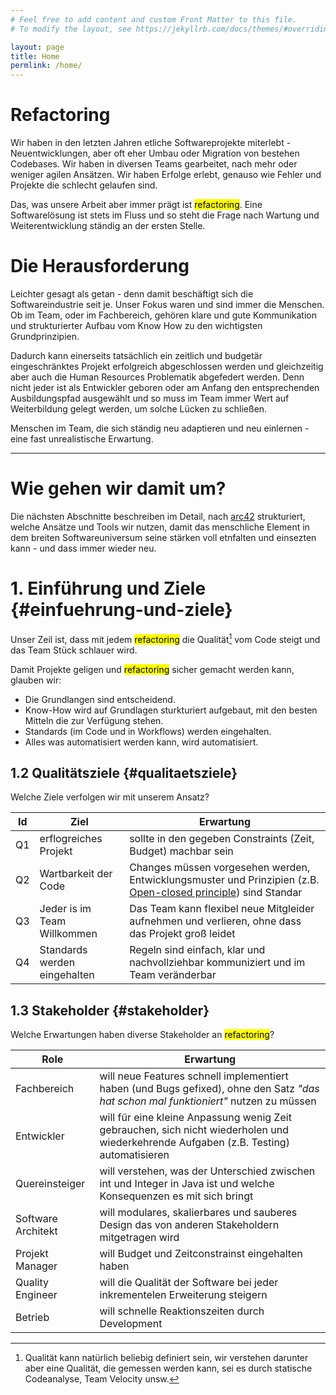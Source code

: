 ```yaml
---
# Feel free to add content and custom Front Matter to this file.
# To modify the layout, see https://jekyllrb.com/docs/themes/#overriding-theme-defaults

layout: page
title: Home
permlink: /home/
---
```


# Refactoring

Wir haben in den letzten Jahren etliche Softwareprojekte miterlebt - Neuentwicklungen, aber oft eher Umbau oder Migration von bestehen Codebases. 
Wir haben in diversen Teams gearbeitet, nach mehr oder weniger agilen Ansätzen. 
Wir haben Erfolge erlebt, genauso wie Fehler und Projekte die schlecht gelaufen sind.

Das, was unsere Arbeit aber immer prägt ist <mark>refactoring</mark>. Eine Softwarelösung ist stets im Fluss und so steht die Frage nach Wartung und Weiterentwicklung ständig an der ersten Stelle.
 
# Die Herausforderung
Leichter gesagt als getan - denn damit beschäftigt sich die Softwareindustrie seit je. 
Unser Fokus waren und sind immer die Menschen. Ob im Team, oder im Fachbereich, gehören klare und gute Kommunikation und strukturierter Aufbau vom Know How zu den wichtigsten Grundprinzipien.

Dadurch kann einerseits tatsächlich ein zeitlich und budgetär eingeschränktes Projekt erfolgreich abgeschlossen werden und gleichzeitig aber auch die Human Resources Problematik abgefedert werden. 
Denn nicht jeder ist als Entwickler geboren oder am Anfang den entsprechenden Ausbildungspfad ausgewählt und so muss im Team immer Wert auf Weiterbildung gelegt werden, um solche Lücken zu schließen.

Menschen im Team, die sich ständig neu adaptieren und neu einlernen - eine fast unrealistische Erwartung.

---
# Wie gehen wir damit um?
Die nächsten Abschnitte beschreiben im Detail, nach [arc42](https://arc42.org) strukturiert, welche Ansätze und Tools wir nutzen, damit das menschliche Element in dem breiten Softwareuniversum seine stärken voll etnfalten und einsezten kann - und dass immer wieder neu.


# 1. Einführung und Ziele {#einfuehrung-und-ziele}
 
Unser Zeil ist, dass mit jedem <mark>refactoring</mark> die Qualität[^1] vom Code steigt und das Team Stück schlauer wird. 

Damit Projekte geligen und <mark>refactoring</mark> sicher gemacht werden kann, glauben wir:

- Die Grundlangen sind entscheidend.
- Know-How wird auf Grundlagen sturkturiert aufgebaut, mit den besten Mitteln die zur Verfügung stehen.
- Standards (im Code und in Workflows) werden eingehalten.
- Alles was automatisiert werden kann, wird automatisiert.



## 1.2 Qualitätsziele {#qualitaetsziele}

Welche Ziele verfolgen wir mit unserem Ansatz? 

|Id| Ziel      | Erwartung |
|--| ----------- | ----------- |
|Q1| erflogreiches Projekt | sollte in den gegeben Constraints (Zeit, Budget) machbar sein    |
|Q2| Wartbarkeit der Code     | Changes müssen vorgesehen werden, Entwicklungsmuster und Prinzipien (z.B. [Open-closed principle](https://en.wikipedia.org/wiki/Open–closed_principle)) sind Standar       |
|Q3| Jeder is im Team Willkommen      | Das Team kann flexibel neue Mitgleider aufnehmen und verlieren, ohne dass das Projekt groß leidet       |
|Q4| Standards werden eingehalten     | Regeln sind einfach, klar und nachvollziehbar kommuniziert und im Team veränderbar       |

## 1.3 Stakeholder {#stakeholder}

Welche Erwartungen haben diverse Stakeholder an <mark>refactoring</mark>?

| Role      | Erwartung |
| ----------- | ----------- |
| Fachbereich | will neue Features schnell implementiert haben (und Bugs gefixed), ohne den Satz *"das hat schon mal funktioniert"* nutzen zu müssen        |
| Entwickler      | will für eine kleine Anpassung wenig Zeit gebrauchen, sich nicht wiederholen und wiederkehrende Aufgaben (z.B. Testing) automatisieren   |
| Quereinsteiger   | will verstehen, was der Unterschied  zwischen int und Integer in Java ist und welche Konsequenzen es mit sich bringt        |
| Software Architekt   | will modulares, skalierbares und sauberes Design das von anderen Stakeholdern mitgetragen wird      |
| Projekt Manager   | will Budget und Zeitconstrainst eingehalten haben      |
| Quality Engineer  | will die Qualität der Software bei jeder inkrementelen Erweiterung steigern         |
| Betrieb | will schnelle Reaktionszeiten durch Development        |



[^1]: Qualität kann natürlich beliebig definiert sein, wir verstehen darunter aber eine Qualität, die gemessen werden kann, sei es durch statische Codeanalyse, Team Velocity unsw.